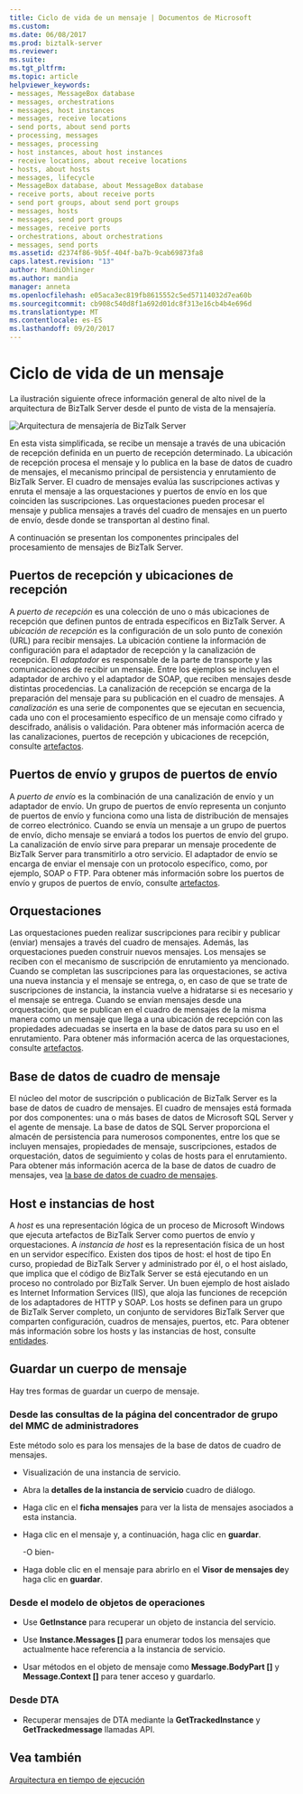 ```yaml
---
title: Ciclo de vida de un mensaje | Documentos de Microsoft
ms.custom: 
ms.date: 06/08/2017
ms.prod: biztalk-server
ms.reviewer: 
ms.suite: 
ms.tgt_pltfrm: 
ms.topic: article
helpviewer_keywords:
- messages, MessageBox database
- messages, orchestrations
- messages, host instances
- messages, receive locations
- send ports, about send ports
- processing, messages
- messages, processing
- host instances, about host instances
- receive locations, about receive locations
- hosts, about hosts
- messages, lifecycle
- MessageBox database, about MessageBox database
- receive ports, about receive ports
- send port groups, about send port groups
- messages, hosts
- messages, send port groups
- messages, receive ports
- orchestrations, about orchestrations
- messages, send ports
ms.assetid: d2374f86-9b5f-404f-ba7b-9cab69873fa8
caps.latest.revision: "13"
author: MandiOhlinger
ms.author: mandia
manager: anneta
ms.openlocfilehash: e05aca3ec819fb8615552c5ed57114032d7ea60b
ms.sourcegitcommit: cb908c540d8f1a692d01dc8f313e16cb4b4e696d
ms.translationtype: MT
ms.contentlocale: es-ES
ms.lasthandoff: 09/20/2017
---
```

# <a name="lifecycle-of-a-message"></a>Ciclo de vida de un mensaje
La ilustración siguiente ofrece información general de alto nivel de la arquitectura de BizTalk Server desde el punto de vista de la mensajería.  
  
 ![Arquitectura de mensajería de BizTalk Server](../core/media/arch-messaging-01.gif "arch_messaging_01")  
  
 En esta vista simplificada, se recibe un mensaje a través de una ubicación de recepción definida en un puerto de recepción determinado. La ubicación de recepción procesa el mensaje y lo publica en la base de datos de cuadro de mensajes, el mecanismo principal de persistencia y enrutamiento de BizTalk Server. El cuadro de mensajes evalúa las suscripciones activas y enruta el mensaje a las orquestaciones y puertos de envío en los que coinciden las suscripciones. Las orquestaciones pueden procesar el mensaje y publica mensajes a través del cuadro de mensajes en un puerto de envío, desde donde se transportan al destino final.  
  
 A continuación se presentan los componentes principales del procesamiento de mensajes de BizTalk Server.  
  
## <a name="receive-ports-and-receive-locations"></a>Puertos de recepción y ubicaciones de recepción  
 A *puerto de recepción* es una colección de uno o más ubicaciones de recepción que definen puntos de entrada específicos en BizTalk Server. A *ubicación de recepción* es la configuración de un solo punto de conexión (URL) para recibir mensajes. La ubicación contiene la información de configuración para el adaptador de recepción y la canalización de recepción. El *adaptador* es responsable de la parte de transporte y las comunicaciones de recibir un mensaje. Entre los ejemplos se incluyen el adaptador de archivo y el adaptador de SOAP, que reciben mensajes desde distintas procedencias. La canalización de recepción se encarga de la preparación del mensaje para su publicación en el cuadro de mensajes. A *canalización* es una serie de componentes que se ejecutan en secuencia, cada uno con el procesamiento específico de un mensaje como cifrado y descifrado, análisis o validación. Para obtener más información acerca de las canalizaciones, puertos de recepción y ubicaciones de recepción, consulte [artefactos](../core/artifacts.md).  
  
## <a name="send-ports-and-send-port-groups"></a>Puertos de envío y grupos de puertos de envío  
 A *puerto de envío* es la combinación de una canalización de envío y un adaptador de envío. Un grupo de puertos de envío representa un conjunto de puertos de envío y funciona como una lista de distribución de mensajes de correo electrónico. Cuando se envía un mensaje a un grupo de puertos de envío, dicho mensaje se enviará a todos los puertos de envío del grupo. La canalización de envío sirve para preparar un mensaje procedente de BizTalk Server para transmitirlo a otro servicio. El adaptador de envío se encarga de enviar el mensaje con un protocolo específico, como, por ejemplo, SOAP o FTP. Para obtener más información sobre los puertos de envío y grupos de puertos de envío, consulte [artefactos](../core/artifacts.md).  
  
## <a name="orchestrations"></a>Orquestaciones  
 Las orquestaciones pueden realizar suscripciones para recibir y publicar (enviar) mensajes a través del cuadro de mensajes. Además, las orquestaciones pueden construir nuevos mensajes. Los mensajes se reciben con el mecanismo de suscripción de enrutamiento ya mencionado. Cuando se completan las suscripciones para las orquestaciones, se activa una nueva instancia y el mensaje se entrega, o, en caso de que se trate de suscripciones de instancia, la instancia vuelve a hidratarse si es necesario y el mensaje se entrega. Cuando se envían mensajes desde una orquestación, que se publican en el cuadro de mensajes de la misma manera como un mensaje que llega a una ubicación de recepción con las propiedades adecuadas se inserta en la base de datos para su uso en el enrutamiento. Para obtener más información acerca de las orquestaciones, consulte [artefactos](../core/artifacts.md).  
  
## <a name="messagebox-database"></a>Base de datos de cuadro de mensaje  
 El núcleo del motor de suscripción o publicación de BizTalk Server es la base de datos de cuadro de mensajes. El cuadro de mensajes está formada por dos componentes: una o más bases de datos de Microsoft SQL Server y el agente de mensaje. La base de datos de SQL Server proporciona el almacén de persistencia para numerosos componentes, entre los que se incluyen mensajes, propiedades de mensaje, suscripciones, estados de orquestación, datos de seguimiento y colas de hosts para el enrutamiento. Para obtener más información acerca de la base de datos de cuadro de mensajes, vea [la base de datos de cuadro de mensajes](../core/the-messagebox-database.md).  
  
## <a name="hosts-and-host-instances"></a>Host e instancias de host  
 A *host* es una representación lógica de un proceso de Microsoft Windows que ejecuta artefactos de BizTalk Server como puertos de envío y orquestaciones. A *instancia de host* es la representación física de un host en un servidor específico. Existen dos tipos de host: el host de tipo En curso, propiedad de BizTalk Server y administrado por él, o el host aislado, que implica que el código de BizTalk Server se está ejecutando en un proceso no controlado por BizTalk Server. Un buen ejemplo de host aislado es Internet Information Services (IIS), que aloja las funciones de recepción de los adaptadores de HTTP y SOAP. Los hosts se definen para un grupo de BizTalk Server completo, un conjunto de servidores BizTalk Server que comparten configuración, cuadros de mensajes, puertos, etc. Para obtener más información sobre los hosts y las instancias de host, consulte [entidades](../core/entities.md).  
  
## <a name="saving-a-message-body"></a>Guardar un cuerpo de mensaje  
 Hay tres formas de guardar un cuerpo de mensaje.  
  
### <a name="from-the-admin-mmc-group-hub-page-queries"></a>Desde las consultas de la página del concentrador de grupo del MMC de administradores  
 Este método solo es para los mensajes de la base de datos de cuadro de mensajes.  
  
-   Visualización de una instancia de servicio.  
  
-   Abra la **detalles de la instancia de servicio** cuadro de diálogo.  
  
-   Haga clic en el **ficha mensajes** para ver la lista de mensajes asociados a esta instancia.  
  
-   Haga clic en el mensaje y, a continuación, haga clic en **guardar**.  
  
     -O bien-  
  
-   Haga doble clic en el mensaje para abrirlo en el **Visor de mensajes de**y haga clic en **guardar**.  
  
### <a name="from-the-operations-om"></a>Desde el modelo de objetos de operaciones  
  
-   Use **GetInstance** para recuperar un objeto de instancia del servicio.  
  
-   Use **Instance.Messages []** para enumerar todos los mensajes que actualmente hace referencia a la instancia de servicio.  
  
-   Usar métodos en el objeto de mensaje como **Message.BodyPart []** y **Message.Context []** para tener acceso y guardarlo.  
  
### <a name="from-the-dta"></a>Desde DTA  
  
-   Recuperar mensajes de DTA mediante la **GetTrackedInstance** y **GetTrackedmessage** llamadas API.  
  
## <a name="see-also"></a>Vea también  
 [Arquitectura en tiempo de ejecución](../core/runtime-architecture.md)